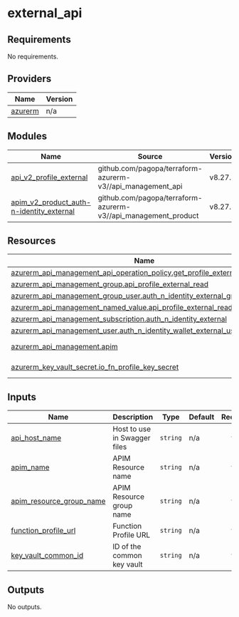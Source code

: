 # external_api

<!-- BEGIN_TF_DOCS -->
## Requirements

No requirements.

## Providers

| Name | Version |
|------|---------|
| <a name="provider_azurerm"></a> [azurerm](#provider\_azurerm) | n/a |

## Modules

| Name | Source | Version |
|------|--------|---------|
| <a name="module_api_v2_profile_external"></a> [api\_v2\_profile\_external](#module\_api\_v2\_profile\_external) | github.com/pagopa/terraform-azurerm-v3//api_management_api | v8.27.0 |
| <a name="module_apim_v2_product_auth-n-identity_external"></a> [apim\_v2\_product\_auth-n-identity\_external](#module\_apim\_v2\_product\_auth-n-identity\_external) | github.com/pagopa/terraform-azurerm-v3//api_management_product | v8.27.0 |

## Resources

| Name | Type |
|------|------|
| [azurerm_api_management_api_operation_policy.get_profile_external](https://registry.terraform.io/providers/hashicorp/azurerm/latest/docs/resources/api_management_api_operation_policy) | resource |
| [azurerm_api_management_group.api_profile_external_read](https://registry.terraform.io/providers/hashicorp/azurerm/latest/docs/resources/api_management_group) | resource |
| [azurerm_api_management_group_user.auth_n_identity_external_group](https://registry.terraform.io/providers/hashicorp/azurerm/latest/docs/resources/api_management_group_user) | resource |
| [azurerm_api_management_named_value.api_profile_external_read_group_name](https://registry.terraform.io/providers/hashicorp/azurerm/latest/docs/resources/api_management_named_value) | resource |
| [azurerm_api_management_subscription.auth_n_identity_external](https://registry.terraform.io/providers/hashicorp/azurerm/latest/docs/resources/api_management_subscription) | resource |
| [azurerm_api_management_user.auth_n_identity_wallet_external_user](https://registry.terraform.io/providers/hashicorp/azurerm/latest/docs/resources/api_management_user) | resource |
| [azurerm_api_management.apim](https://registry.terraform.io/providers/hashicorp/azurerm/latest/docs/data-sources/api_management) | data source |
| [azurerm_key_vault_secret.io_fn_profile_key_secret](https://registry.terraform.io/providers/hashicorp/azurerm/latest/docs/data-sources/key_vault_secret) | data source |

## Inputs

| Name | Description | Type | Default | Required |
|------|-------------|------|---------|:--------:|
| <a name="input_api_host_name"></a> [api\_host\_name](#input\_api\_host\_name) | Host to use in Swagger files | `string` | n/a | yes |
| <a name="input_apim_name"></a> [apim\_name](#input\_apim\_name) | APIM Resource name | `string` | n/a | yes |
| <a name="input_apim_resource_group_name"></a> [apim\_resource\_group\_name](#input\_apim\_resource\_group\_name) | APIM Resource group name | `string` | n/a | yes |
| <a name="input_function_profile_url"></a> [function\_profile\_url](#input\_function\_profile\_url) | Function Profile URL | `string` | n/a | yes |
| <a name="input_key_vault_common_id"></a> [key\_vault\_common\_id](#input\_key\_vault\_common\_id) | ID of the common key vault | `string` | n/a | yes |

## Outputs

No outputs.
<!-- END_TF_DOCS -->
